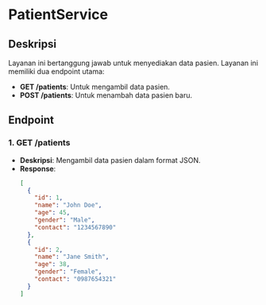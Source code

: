 # PatientService

## Deskripsi
Layanan ini bertanggung jawab untuk menyediakan data pasien. Layanan ini memiliki dua endpoint utama:
- **GET /patients**: Untuk mengambil data pasien.
- **POST /patients**: Untuk menambah data pasien baru.

## Endpoint

### 1. **GET /patients**
- **Deskripsi**: Mengambil data pasien dalam format JSON.
- **Response**:
  ```json
  [
    {
      "id": 1,
      "name": "John Doe",
      "age": 45,
      "gender": "Male",
      "contact": "1234567890"
    },
    {
      "id": 2,
      "name": "Jane Smith",
      "age": 38,
      "gender": "Female",
      "contact": "0987654321"
    }
  ]
